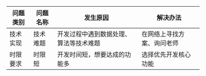 | 问题类别 | 问题名称 | 发生原因                | 解决办法          |
|------|------|---------------------|---------------|
| 技术实现 | 技术难题 | 开发过程中遇到数据处理、算法等技术难题 | 在网络上寻找方案、询问老师 |
| 时限要求 | 时限短  | 开发时间短，想要达成的功能多      | 选择优先开发核心功能    |
